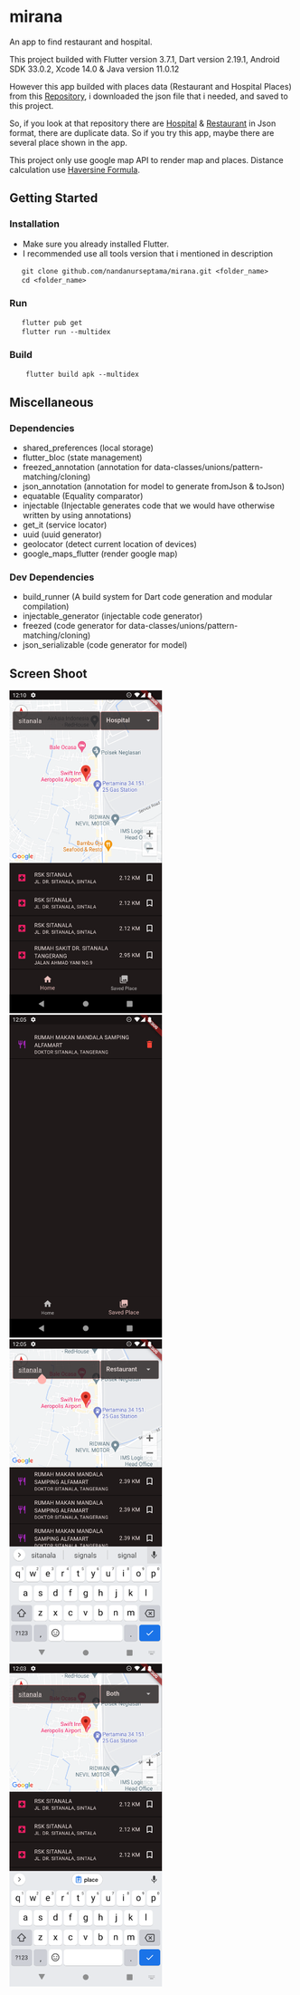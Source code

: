 # mirana

An app to find restaurant and hospital.

This project builded with Flutter version 3.7.1, Dart version 2.19.1, Android SDK 33.0.2, Xcode 14.0 & Java version 11.0.12

However this app builded with places data (Restaurant and Hospital Places) from this <a href="https://github.com/anak10thn/dishub-webgis-data">Repository</a>, i downloaded the json file that i needed, and saved to this project.

So, if you look at that repository there are <a href="https://github.com/anak10thn/dishub-webgis-data/blob/master/rumahsakit.json">Hospital</a> & <a href="https://github.com/anak10thn/dishub-webgis-data/blob/master/restaurant.json">Restaurant</a> in Json format, there are duplicate data. So if you try this app, maybe there are several place shown in the app.

This project only use google map API to render map and places. Distance calculation use <a href="https://en.wikipedia.org/wiki/Haversine_formula">Haversine Formula</a>.

## Getting Started

### Installation

- Make sure you already installed Flutter.
- I recommended use all tools version that i mentioned in description

```
   git clone github.com/nandanurseptama/mirana.git <folder_name>
   cd <folder_name>
```

### Run

```
   flutter pub get
   flutter run --multidex
```

### Build

```
    flutter build apk --multidex
```

## Miscellaneous

### Dependencies

- shared_preferences (local storage)
- flutter_bloc (state management)
- freezed_annotation (annotation for data-classes/unions/pattern-matching/cloning)
- json_annotation (annotation for model to generate fromJson & toJson)
- equatable (Equality comparator)
- injectable (Injectable generates code that we would have otherwise written by using annotations)
- get_it (service locator)
- uuid (uuid generator)
- geolocator (detect current location of devices)
- google_maps_flutter (render google map)

### Dev Dependencies

- build_runner (A build system for Dart code generation and modular compilation)
- injectable_generator (injectable code generator)
- freezed (code generator for data-classes/unions/pattern-matching/cloning)
- json_serializable (code generator for model)

## Screen Shoot

<img src="https://raw.githubusercontent.com/nandanurseptama/mirana/master/ss/home.png" width="270" height="570" alt="Home Screen"><img src="https://raw.githubusercontent.com/nandanurseptama/mirana/master/ss/saved_place.png" width="270" height="570" alt="Saved Place"><img src="https://raw.githubusercontent.com/nandanurseptama/mirana/master/ss/find_restaurant.png" width="270" height="570" alt="Find Restaurant"><img src="https://raw.githubusercontent.com/nandanurseptama/mirana/master/ss/find_both.png" width="270" height="570" alt="Find Both (restaurant & hospital)">
